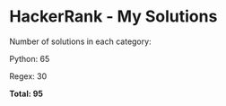 # HackerRank - My Solutions

Number of solutions in each category:

Python: 65

Regex: 30

**Total: 95**

